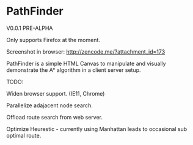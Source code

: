 PathFinder
==========
V0.0.1 PRE-ALPHA

Only supports Firefox at the moment.

Screenshot in browser: http://zencode.me/?attachment_id=173

PathFinder is a simple HTML Canvas to manipulate and visually demonstrate the A* algorithm in a client server setup.



TODO:

Widen browser support. (IE11, Chrome)

Parallelize adajacent node search.

Offload route search from web server.

Optimize Heurestic - currently using Manhattan leads to occasional sub optimal route.


